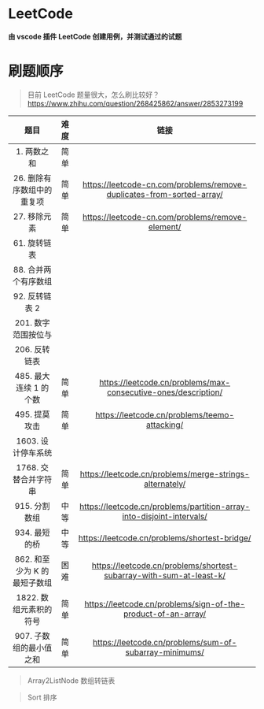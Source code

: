 <!--
 * @Author: sybhdxb
 * @Date: 2021-10-22 14:19:46
 * @LastEditTime: 2021-10-22 15:09:37
 * @LastEditors: Howard
 * @Description:
 * @FilePath: \LeetCode\README.md
 * 这是一句废话，不用看
-->

# LeetCode

**由 vscode 插件 LeetCode 创建用例，并测试通过的试题**

# 刷题顺序

> 目前 LeetCode 题量很大，怎么刷比较好？
> https://www.zhihu.com/question/268425862/answer/2853273199

|             题目             | 难度 |                                 链接                                  |
| :--------------------------: | :--: | :-------------------------------------------------------------------: |
|         1. 两数之和          | 简单 |                                                                       |
|  26. 删除有序数组中的重复项  | 简单 | https://leetcode-cn.com/problems/remove-duplicates-from-sorted-array/ |
|         27. 移除元素         | 简单 |           https://leetcode-cn.com/problems/remove-element/            |
|         61. 旋转链表         |      |                                                                       |
|     88. 合并两个有序数组     |      |                                                                       |
|        92. 反转链表 2        |      |                                                                       |
|     201. 数字范围按位与      |      |                                                                       |
|        206. 反转链表         |      |                                                                       |
|    485. 最大连续 1 的个数    | 简单 |    https://leetcode.cn/problems/max-consecutive-ones/description/     |
|        495. 提莫攻击         | 简单 |             https://leetcode.cn/problems/teemo-attacking/             |
|      1603. 设计停车系统      |      |                                                                       |
|     1768. 交替合并字符串     | 简单 |        https://leetcode.cn/problems/merge-strings-alternately/        |
|        915. 分割数组         | 中等 | https://leetcode.cn/problems/partition-array-into-disjoint-intervals/ |
|        934. 最短的桥         | 中等 |             https://leetcode.cn/problems/shortest-bridge/             |
| 862. 和至少为 K 的最短子数组 | 困难 |  https://leetcode.cn/problems/shortest-subarray-with-sum-at-least-k/  |
|    1822. 数组元素积的符号    | 简单 |     https://leetcode.cn/problems/sign-of-the-product-of-an-array/     |
|   907. 子数组的最小值之和    | 简单 |        https://leetcode.cn/problems/sum-of-subarray-minimums/         |

> Array2ListNode 数组转链表

> Sort 排序
